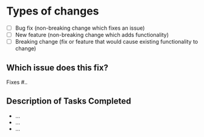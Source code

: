 # Types of changes

<!--- What types of changes does your code introduce?
      Replace " " with an "X" => ex: `- [X] ...`
  -->

- [ ] Bug fix (non-breaking change which fixes an issue)
- [ ] New feature (non-breaking change which adds functionality)
- [ ] Breaking change (fix or feature that would cause existing functionality to change)

## Which issue does this fix?

<!-- Fixes #x => ex: Fixes #33 -->

Fixes #..

## Description of Tasks Completed

- ...
- ...
- ...

